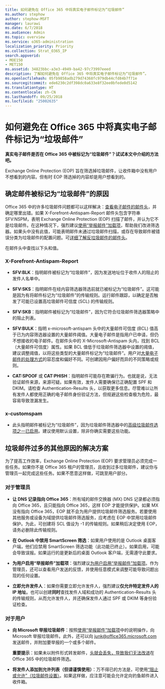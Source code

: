 ```yaml
---
title: 如何避免在 Office 365 中将真实电子邮件标记为“垃圾邮件”
ms.author: stephow
author: stephow-MSFT
manager: laurawi
ms.date: 6/7/2018
ms.audience: Admin
ms.topic: overview
ms.service: o365-administration
localization_priority: Priority
ms.collection: Strat_O365_IP
search.appverid:
- MOE150
- MET150
ms.assetid: 34823bbc-a3e3-4949-ba42-97c73997eeed
description: 了解如何避免在 Office 365 中将真实电子邮件标记为“垃圾邮件”。
ms.openlocfilehash: 05fb9858adb279d74368fc979db44cfd84b7f71e
ms.sourcegitcommit: ede6230c2df398dc0a633e8f32ee0bfede0d5142
ms.translationtype: HT
ms.contentlocale: zh-CN
ms.lasthandoff: 09/25/2018
ms.locfileid: "25002635"
---
```

# <a name="how-to-prevent-real-email-from-being-marked-as-spam-in-office-365"></a>如何避免在 Office 365 中将真实电子邮件标记为“垃圾邮件”

 **真实电子邮件是否在 Office 365 中被标记为“垃圾邮件”？试试本文中介绍的方法吧。**
  
Exchange Online Protection (EOP) 旨在筛选掉垃圾邮件，让收件箱中没有用户不想看到的内容。但有时 EOP 筛选掉的内容却是用户想看到的。
  
## <a name="determine-the-reason-why-the-message-was-marked-as-spam"></a>确定邮件被标记为“垃圾邮件”的原因

Office 365 中的许多垃圾邮件问题都可以这样解决：[查看电子邮件的邮件头](https://support.office.com/article/cd039382-dc6e-4264-ac74-c048563d212c)，并确定哪里出错。如果 X-Forefront-Antispam-Report 邮件头包含字符串 SFV:NSPM，表明 Exchange Online Protection (EOP) 扫描了邮件，并认为它不是垃圾邮件。在这种情况下，强烈建议[使用“举报邮件”加载项](https://support.office.com/article/b5caa9f1-cdf3-4443-af8c-ff724ea719d2)，帮助我们改进筛选器。如果头中没有此值，可能表明邮件未通过垃圾邮件扫描，或存在导致邮件被错误分类为垃圾邮件的配置问题。可[详细了解反垃圾邮件的邮件头](https://technet.microsoft.com/library/dn205071%28v=exchg.150%29.aspx)。
  
在邮件头中查找以下头和值。
  
### <a name="x-forefront-antispam-report"></a>X-Forefront-Antispam-Report

- **SFV:BLK**：指明邮件被标记为“垃圾邮件”，因为发送地址位于收件人的阻止的发件人名单中。 
    
- **SFV:SKS**：指明邮件在经内容筛选器筛选前就已被标记为“垃圾邮件”。这可能是因为有将邮件标记为“垃圾邮件”的传输规则。运行邮件跟踪，以确定是否触发了可能已设置高垃圾邮件可信度 (SCL) 的传输规则。 
    
- **SFV:SKB**：指明邮件被标记为“垃圾邮件”，因为它符合垃圾邮件筛选器策略中的阻止列表。 
    
- **SFV:BULK**：指明 x-microsoft-antispam 头中的大量邮件可信度 (BCL) 值高于已为内容筛选器设置的大量邮件阈值。大量电子邮件是指用户已申请，但仍不想接收的电子邮件。在邮件头中的 X-Microsoft-Antispam 头内，找到 BCL（大量邮件可信度）属性。如果 BCL 值低于垃圾邮件筛选器中设置的阈值，建议调整阈值，以将这些类型的大量邮件标记为“垃圾邮件”。用户对[大量电子邮件的处理方式](https://blogs.msdn.microsoft.com/tzink/2014/08/25/different-levels-of-bulk-mail-filtering-in-office-365/)的容忍度和偏好不同。可创建因用户偏好而异的不同策略或规则。
    
- **CAT:SPOOF** 或 **CAT:PHISH**：指明邮件可能存在欺骗行为。也就是说，无法验证邮件来源，来源可疑。如果有效，发件人需要确保已正确配置 SPF 和 DKIM。请检查 Authentication-Results 头，以获取更多信息。尽管难以让所有发件人都使用正确的电子邮件身份验证方法，但规避这些检查极为危险，最容易导致泄漏发生。 
    
### <a name="x-customspam"></a>x-customspam

- 此头指明邮件被标记为“垃圾邮件”，因为垃圾邮件筛选器中的[高级垃圾邮件选项之一已启用](https://technet.microsoft.com/library/jj200750%28v=exchg.150%29.aspx)。建议使用默认设置，除非你确实需要这些功能。 
    
## <a name="solutions-to-additional-causes-of-too-much-spam"></a>垃圾邮件过多的其他原因的解决方案

为了提高工作效率，Exchange Online Protection (EOP) 要求管理员必须完成一些任务。如果你不是 Office 365 租户的管理员，且收到过多垃圾邮件，建议你与管理员一起完成这些任务。如果不愿意这样做，可跳至用户部分。
  
### <a name="for-admins"></a>对于管理员

- **让 DNS 记录指向 Office 365**：所有域的邮件交换器 (MX) DNS 记录都必须指向 Office 365，且只能指向 Office 365，这样 EOP 才能提供保护。如果 MX 没有指向 Office 365，EOP 就不会为用户提供垃圾邮件筛选服务。若要使用其他服务或设备为域提供垃圾邮件筛选服务，应考虑在 EOP 中禁用垃圾邮件保护。为此，可创建将 SCL 值设为 -1 的传输规则。如果稍后决定使用 EOP，请务必删除此传输规则。 
    
- **在 Outlook 中禁用 SmartScreen 筛选**：如果用户使用的是 Outlook 桌面客户端，他们应禁用 SmartScreen 筛选功能（此功能已终止）。如果启用，可能会导致误报。如果运行的是更新后的桌面 Outlook 客户端，无需遵守此要求。 
    
- **为用户启用“举报邮件”加载项**：强烈建议[为用户启用“举报邮件”加载项](enable-the-report-message-add-in.md)。作为管理员，还可以查看用户发送的反馈，并使用任意模式来调整可能导致问题出现的任何设置。
    
- **立即允许发件人**：如果你需要立即允许发件人，强烈建议**仅允许特定发件人的 IP 地址**。也可以创建**同时**查找发件人域和成功的 Authentication-Results 头的传输规则，从而允许发件人，并还确保发件人通过 SPF 或 DKIM 等身份验证检查。 
    
### <a name="for-users"></a>对于用户

- **向 Microsoft 举报垃圾邮件**：按照[使用“举报邮件”加载项](https://support.office.com/article/b5caa9f1-cdf3-4443-af8c-ff724ea719d2)中的说明操作，向 Microsoft 举报垃圾邮件。此外，还可以向 junk@office365.microsoft.com 发送邮件，并附加要举报的一个或多个邮件。
    
    **重要提示**：如果未以附件形式转发邮件，[头就会丢失，导致我们无法改进](https://blogs.msdn.microsoft.com/tzink/2017/11/30/when-creating-support-tickets-about-spam-be-sure-to-include-message-headers/)在 Office 365 中的垃圾邮件筛选。 
    
- **将发件人添加到允许列表（但请谨慎使用）**：万不得已的方法是，可使用[“阻止或允许”（垃圾邮件设置）](https://support.office.com/article/48c9f6f7-2309-4f95-9a4d-de987e880e46)。如果这样做，应注意可能会允许定向钓鱼邮件进入收件箱。
    


